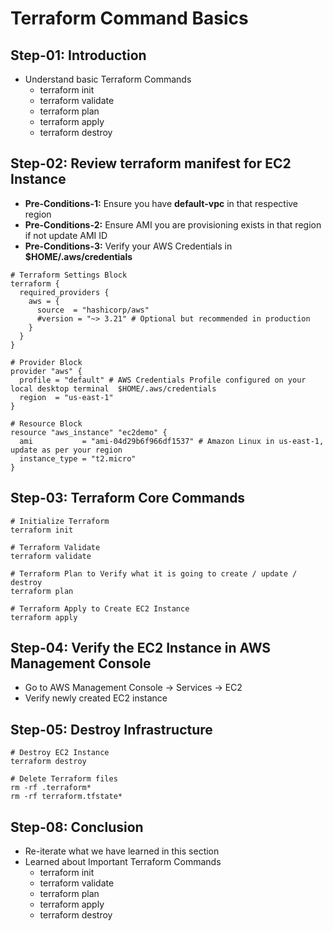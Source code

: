 # Terraform Command Basics

## Step-01: Introduction
- Understand basic Terraform Commands
  - terraform init
  - terraform validate
  - terraform plan
  - terraform apply
  - terraform destroy      

## Step-02: Review terraform manifest for EC2 Instance
- **Pre-Conditions-1:** Ensure you have **default-vpc** in that respective region
- **Pre-Conditions-2:** Ensure AMI you are provisioning exists in that region if not update AMI ID 
- **Pre-Conditions-3:** Verify your AWS Credentials in **$HOME/.aws/credentials**
```t
# Terraform Settings Block
terraform {
  required_providers {
    aws = {
      source  = "hashicorp/aws"
      #version = "~> 3.21" # Optional but recommended in production
    }
  }
}

# Provider Block
provider "aws" {
  profile = "default" # AWS Credentials Profile configured on your local desktop terminal  $HOME/.aws/credentials
  region  = "us-east-1"
}

# Resource Block
resource "aws_instance" "ec2demo" {
  ami           = "ami-04d29b6f966df1537" # Amazon Linux in us-east-1, update as per your region
  instance_type = "t2.micro"
}
```

## Step-03: Terraform Core Commands
```t
# Initialize Terraform
terraform init

# Terraform Validate
terraform validate

# Terraform Plan to Verify what it is going to create / update / destroy
terraform plan

# Terraform Apply to Create EC2 Instance
terraform apply 
```

## Step-04: Verify the EC2 Instance in AWS Management Console
- Go to AWS Management Console -> Services -> EC2
- Verify newly created EC2 instance



## Step-05: Destroy Infrastructure
```t
# Destroy EC2 Instance
terraform destroy

# Delete Terraform files 
rm -rf .terraform*
rm -rf terraform.tfstate*
```

## Step-08: Conclusion
- Re-iterate what we have learned in this section
- Learned about Important Terraform Commands
  - terraform init
  - terraform validate
  - terraform plan
  - terraform apply
  - terraform destroy     


